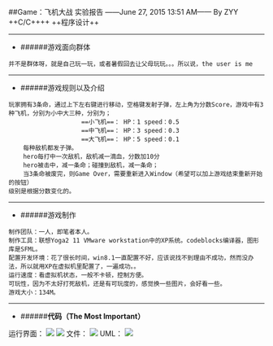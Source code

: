 ##Game：飞机大战 实验报告
                                 ——June 27, 2015 13:51 AM——                        By ZYY
++C/C++++ ++程序设计++
- - -
- ######游戏面向群体
```
并不是群体呀，就是自己玩一玩，或者暑假回去让父母玩玩。。。所以说，the user is me
```
- - -
- ######游戏规则以及介绍
```
玩家拥有3条命，通过上下左右键进行移动，空格键发射子弹，左上角为分数Score，游戏中有3种飞机，分别为小中大三种，分别为；
					==小飞机==： HP：1 speed：0.5
					==中飞机==： HP：3 speed：0.3
					==大飞机==： HP：5 speed：0.1
	每种敌机都发子弹。
	hero每打中一次敌机，敌机减一滴血，分数加10分
	hero被击中，减一条命；碰撞到敌机，减一条命；
	当3条命被废完，则Game Over，需要重新进入Window（希望可以加上游戏结束重新开始的按钮）
级别是根据分数变化的。
```
- - -
- ######游戏制作
```
制作团队：一人，即笔者本人。
制作工具：联想Yoga2 11 VMware workstation中的XP系统。codeblocks编译器，图形库是SFML。
配置开发环境：花了很长时间，win8.1一直配置不好，应该说找不到理由不成功，然而没办法，所以就用XP在虚拟机里配置了，一遍成功。。
运行速度：看虚拟机状态，一般不卡顿，控制方便。
可玩性，因为不太好打死敌机，还是有可玩度的，感觉换一些图片，会好看一些。
游戏大小：134M。
```
- - -
- ######**代码（The Most Important）**

运行界面：
![](https://lc4t.me/wp-content/uploads/2015/06/1.png)
![](https://lc4t.me/wp-content/uploads/2015/06/2.png)
文件：
![](https://lc4t.me/wp-content/uploads/2015/06/5.png)
UML：
![](https://lc4t.me/wp-content/uploads/2015/06/6.jpg)

